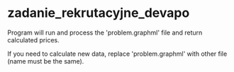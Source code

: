 # zadanie_rekrutacyjne_devapo

Program will run and process the 'problem.graphml' file and return calculated prices. 

If you need to calculate new data, replace 'problem.graphml' with other file (name must be the same).
